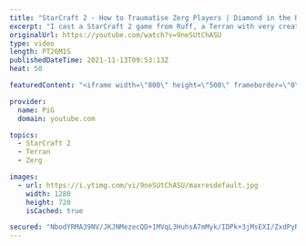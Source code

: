 ```yaml
---
title: "StarCraft 2 - How to Traumatise Zerg Players | Diamond in the Ruff #58"
excerpt: "I cast a StarCraft 2 game from Ruff, a Terran with very creative gameplay. This time he's up against a Zerg player and purposely goes Spire Hunting with his favourite unit the Battle cruiser!  💎 Diamond in the Ruff: https://www.youtube.com/playlist?list=PLFUDU8AOevUfdEq20wYq8Sm9z3sc1yn0l 💎 Follow Ruff:"
originalUrl: https://youtube.com/watch?v=9neSUtChASU
type: video
length: PT26M1S
publishedDateTime: 2021-11-13T09:53:13Z
heat: 50

featuredContent: "<iframe width=\"800\" height=\"500\" frameborder=\"0\" src=\"https://www.youtube.com/embed/9neSUtChASU\" allow=\"accelerometer; autoplay; encrypted-media; gyroscope; picture-in-picture\" allowfullscreen></iframe>"

provider:
  name: PiG
  domain: youtube.com

topics:
  - StarCraft 2
  - Terran
  - Zerg

images:
  - url: https://i.ytimg.com/vi/9neSUtChASU/maxresdefault.jpg
    width: 1280
    height: 720
    isCached: true

secured: "NbodYRMA39NV/JKJNMezecQD+1MVqL3HuhsA7mMyk/IDPk+3jMsEXI/ZxdPyRGnRXciP+W75vEYjdsv/N0wd5D88USmaabi8NbJmOnVpjFI/fTBFAHjMO4z0QGNZDoChT+7aVoNu2YAY5F9s48rxQd3FS5g5xh6S0ZrU557il+uEREYNTE4FseQkC8pBhA+p21ZcN7Y3x24fmZwy6ESxs8xtM4sNqC4sHV5WjLZQjsoWCAIHa2IyTqnwi/Izz6V8j7n6Rm5Uf532fsn2om1HV3qqNd8032f2d684dX91jiYuyWBR2FY+wJiyt4eFfm1PMptgPop2e5AkE/RwWWotYJ/5bi4okQJxiVTXHM+hFQIxE/q34GrTdQdya5X8fTzg7GOwQNeHxtN95NsHtLk/r8MetEQzm4d0etSf/vLhNbE=;UKwWiieLRisf70/ICfKSKA=="
---
```


